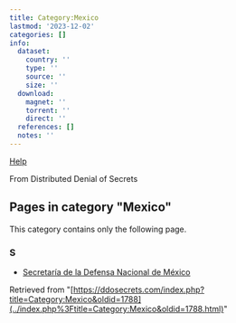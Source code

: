 ```yaml
---
title: Category:Mexico
lastmod: '2023-12-02'
categories: []
info:
  dataset:
    country: ''
    type: ''
    source: ''
    size: ''
  download:
    magnet: ''
    torrent: ''
    direct: ''
  references: []
  notes: ''
---
```




[Help](https://www.mediawiki.org/wiki/Special:MyLanguage/Help:Categories)

From Distributed Denial of Secrets

## Pages in category "Mexico"

This category contains only the following page.

### S

- [Secretaría de la Defensa Nacional de
México](Secretaría_de_la_Defensa_Nacional_de_México.html "Secretaría de la Defensa Nacional de México")

Retrieved from
"[https://ddosecrets.com/index.php?title=Category:Mexico&oldid=1788](../index.php%3Ftitle=Category:Mexico&oldid=1788.html)"

